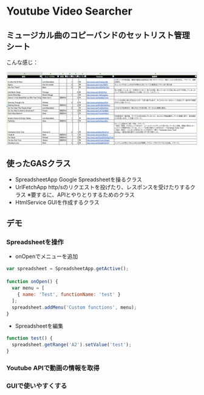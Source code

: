 # Youtube Video Searcher

## ミュージカル曲のコピーバンドのセットリスト管理シート

こんな感じ：

![setlist screenshot](https://github.com/j-nishina/gas-demo/blob/master/basic/YoutubeVideoSearcher/images/setlist.png)

## 使ったGASクラス
- SpreadsheetApp
Google Spreadsheetを操るクラス
- UrlFetchApp
http/sのリクエストを投げたり、レスポンスを受けたりするクラス
※要するに、APIとやりとりするためのクラス
- HtmlService
GUIを作成するクラス

## デモ
### Spreadsheetを操作
- onOpenでメニューを追加
```javascript
var spreadsheet = SpreadsheetApp.getActive(); 

function onOpen() {
  var menu = [
    { name: 'Test', functionName: 'test' }
  ];
  spreadsheet.addMenu('Custom functions', menu);
}
```
- Spreadsheetを編集
```javascript
function test() {
  spreadsheet.getRange('A2').setValue('test');
}
```

### Youtube APIで動画の情報を取得
### GUIで使いやすくする
